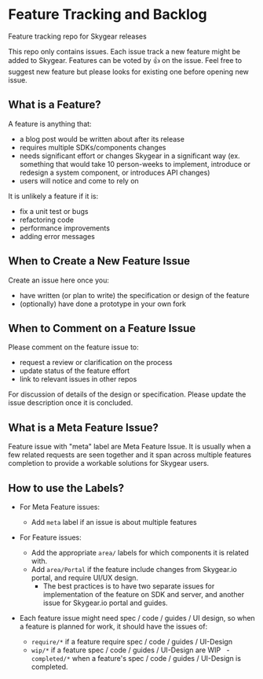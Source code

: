 # Feature Tracking and Backlog

Feature tracking repo for Skygear releases

This repo only contains issues. Each issue track a new feature might be added to Skygear. Features can be voted by :thumbsup: on the issue. Feel free to suggest new feature but please looks for existing one before opening new issue.

## What is a Feature?

A feature is anything that:

- a blog post would be written about after its release
- requires multiple SDKs/components changes
- needs significant effort or changes Skygear in a significant way (ex. something that would take 10 person-weeks to implement, introduce or redesign a system component, or introduces API changes)
- users will notice and come to rely on

It is unlikely a feature if it is:
- fix a unit test or bugs
- refactoring code
- performance improvements
- adding error messages

## When to Create a New Feature Issue

Create an issue here once you:
- have written (or plan to write) the specification or design of the feature
- (optionally) have done a prototype in your own fork

## When to Comment on a Feature Issue

Please comment on the feature issue to:
- request a review or clarification on the process
- update status of the feature effort
- link to relevant issues in other repos

For discussion of details of the design or specification. Please update the issue description once it is concluded.

## What is a Meta Feature Issue?

Feature issue with "meta" label are Meta Feature Issue. It is usually when a few related requests are seen together and it span across multiple features completion to provide a workable solutions for Skygear users.

## How to use the Labels?

- For Meta Feature issues:
  - Add `meta` label if an issue is about multiple features
- For Feature issues:
  - Add the appropriate `area/` labels for which components it is related with.
  - Add `area/Portal` if the feature include changes from Skygear.io portal, and require UI/UX design.
    - The best practices is to have two separate issues for implementation of the feature on SDK and
    server, and another issue for Skygear.io portal and guides.

- Each feature issue might need spec / code / guides / UI design, so when a feature is planned for work, it should have the issues of:
   - `require/*` if a feature require spec / code / guides / UI-Design
   - `wip/*` if a feature spec / code / guides / UI-Design are WIP
   - `completed/*` when a feature's spec / code / guides / UI-Design is completed.
